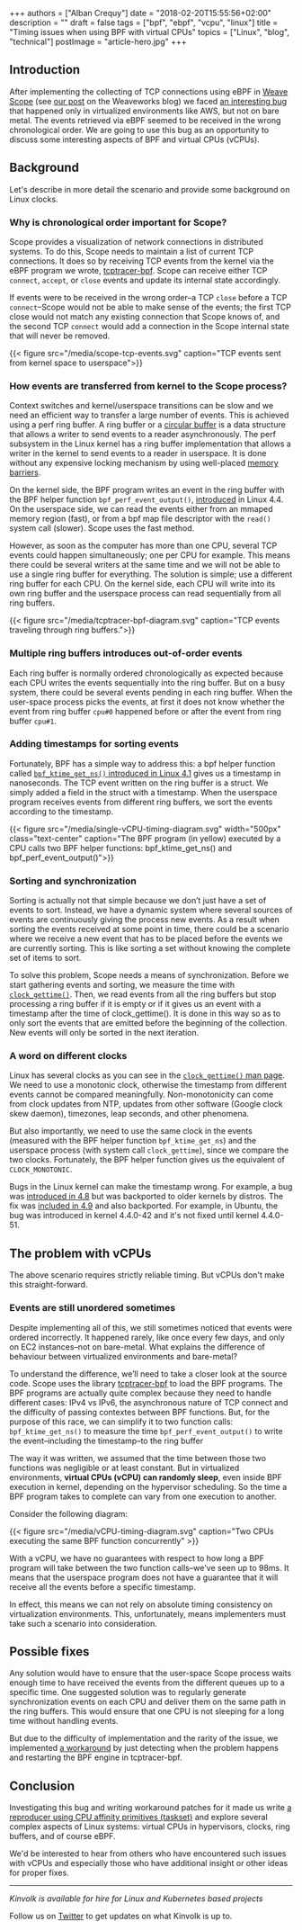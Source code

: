 +++
authors = ["Alban Crequy"]
date = "2018-02-20T15:55:56+02:00"
description = ""
draft = false
tags = ["bpf", "ebpf", "vcpu", "linux"]
title = "Timing issues when using BPF with virtual CPUs"
topics = ["Linux", "blog", "technical"]
postImage =  "article-hero.jpg"
+++

## Introduction

After implementing the collecting of TCP connections using eBPF in [Weave Scope](https://www.weave.works/oss/scope/) (see [our post](https://www.weave.works/blog/improving-performance-reliability-weave-scope-ebpf/) on the Weaveworks blog) we faced [an interesting bug](https://github.com/weaveworks/scope/issues/2650#issuecomment-316034572) that happened only in virtualized environments like AWS, but not on bare metal. The events retrieved via eBPF seemed to be received in the wrong chronological order. We are going to use this bug as an opportunity to discuss some interesting aspects of BPF and virtual CPUs (vCPUs).

## Background

Let's describe in more detail the scenario and provide some background on Linux clocks.

### Why is chronological order important for Scope?

Scope provides a visualization of network connections in distributed systems. To do this, Scope needs to maintain a list of current TCP connections. It does so by receiving TCP events from the kernel via the eBPF program we wrote, [tcptracer-bpf](https://github.com/weaveworks/tcptracer-bpf). Scope can receive either TCP `connect`, `accept`, or `close` events and update its internal state accordingly.

If events were to be received in the wrong order–a TCP `close` before a TCP `connect`–Scope would not be able to make sense of the events; the first TCP close would not match any existing connection that Scope knows of, and the second TCP `connect` would add a connection in the Scope internal state that will never be removed.

{{< figure src="/media/scope-tcp-events.svg" caption="TCP events sent from kernel space to userspace">}}

### How events are transferred from kernel to the Scope process?

Context switches and kernel/userspace transitions can be slow and we need an efficient way to transfer a large number of events. This is achieved using a perf ring buffer. A ring buffer or a  [circular buffer](https://www.kernel.org/doc/Documentation/circular-buffers.txt) is a data structure that allows a writer to send events to a reader asynchronously. The perf subsystem in the Linux kernel has a ring buffer implementation that allows a writer in the kernel to send events to a reader in userspace. It is done without any expensive locking mechanism by using well-placed [memory barriers](https://www.kernel.org/doc/Documentation/memory-barriers.txt).

On the kernel side, the BPF program writes an event in the ring buffer with the BPF helper function `bpf_perf_event_output()`, [introduced](https://git.kernel.org/pub/scm/linux/kernel/git/torvalds/linux.git/commit/?id=a43eec304259a6c637f4014a6d4767159b6a3aa3) in Linux 4.4. On the userspace side, we can read the events either from an mmaped memory region (fast), or from a bpf map file descriptor with the `read()` system call (slower). Scope uses the fast method.

However, as soon as the computer has more than one CPU, several TCP events could happen simultaneously; one per CPU for example. This means there could be several writers at the same time and we will not be able to use a single ring buffer for everything. The solution is simple; use a different ring buffer for each CPU. On the kernel side, each CPU will write into its own ring buffer and the userspace process can read sequentially from all ring buffers.


{{< figure src="/media/tcptracer-bpf-diagram.svg" caption="TCP events traveling through ring buffers.">}}

### Multiple ring buffers introduces out-of-order events

Each ring buffer is normally ordered chronologically as expected because each CPU writes the events sequentially into the ring buffer. But on a busy system, there could be several events pending in each ring buffer. When the user-space process picks the events, at first it does not know whether the event from ring buffer `cpu#0` happened before or after the event from ring buffer `cpu#1`.

### Adding timestamps for sorting events

Fortunately, BPF has a simple way to address this: a bpf helper function called [`bpf_ktime_get_ns()` introduced in Linux 4.1](https://git.kernel.org/pub/scm/linux/kernel/git/torvalds/linux.git/commit/?id=d9847d310ab4003725e6ed1822682e24bd406908) gives us a timestamp in nanoseconds. The TCP event written on the ring buffer is a struct. We simply added a field in the struct with a timestamp. When the userspace program receives events from different ring buffers, we sort the events according to the timestamp.

{{< figure src="/media/single-vCPU-timing-diagram.svg" width="500px" class="text-center" caption="The BPF program (in yellow) executed by a CPU calls two BPF helper functions: bpf_ktime_get_ns() and bpf_perf_event_output()">}}

### Sorting and synchronization

Sorting is actually not that simple because we don’t just have a set of events to sort. Instead, we have a dynamic system where several sources of events are continuously giving the process new events. As a result when sorting the events received at some point in time, there could be a scenario where we receive a new event that has to be placed before the events we are currently sorting. This is like sorting a set without knowing the complete set of items to sort.

To solve this problem, Scope needs a means of synchronization. Before we start gathering events and sorting, we measure the time with [`clock_gettime()`](http://man7.org/linux/man-pages/man2/clock_gettime.2.html). Then, we read events from all the ring buffers but stop processing a ring buffer if it is empty or if it gives us an event with a timestamp after the time of clock_gettime(). It is done in this way so as to only sort the events that are emitted before the beginning of the collection. New events will only be sorted in the next iteration.

### A word on different clocks

Linux has several clocks as you can see in the [`clock_gettime()` man page](http://man7.org/linux/man-pages/man2/clock_gettime.2.html). We need to use a monotonic clock, otherwise the timestamp from different events cannot be compared meaningfully. Non-monotonicity can come from clock updates from NTP, updates from other software (Google clock skew daemon), timezones, leap seconds, and other phenomena.

But also importantly, we need to use the same clock in the events (measured with the BPF helper function `bpf_ktime_get_ns`) and the userspace process (with system call `clock_gettime`), since we compare the two clocks. Fortunately, the BPF helper function gives us the equivalent of `CLOCK_MONOTONIC`.

Bugs in the Linux kernel can make the timestamp wrong. For example, a bug was [introduced in 4.8](https://github.com/torvalds/linux/commit/27727df240c7cc84f2ba6047c6f18d5addfd25ef) but was backported to older kernels by distros. The fix was [included in 4.9](https://github.com/torvalds/linux/commit/58bfea9532552d422bde7afa207e1a0f08dffa7d) and also backported. For example, in Ubuntu, the bug was introduced in kernel 4.4.0-42 and it's not fixed until kernel 4.4.0-51.

## The problem with vCPUs

The above scenario requires strictly reliable timing. But vCPUs don't make this straight-forward.

### Events are still unordered sometimes

Despite implementing all of this, we still sometimes noticed that events were ordered incorrectly. It happened rarely, like once every few days, and only on EC2 instances–not on bare-metal. What explains the difference of behaviour between virtualized environments and bare-metal?

To understand the difference, we’ll need to take a closer look at the source code. Scope uses the library [tcptracer-bpf](https://github.com/weaveworks/tcptracer-bpf) to load the BPF programs. The BPF programs are actually quite complex because they need to handle different cases: IPv4 vs IPv6, the asynchronous nature of TCP connect and the difficulty of passing contextes between BPF functions.  But, for the purpose of this race, we can simplify it to two function calls:
`bpf_ktime_get_ns()` to measure the time
`bpf_perf_event_output()` to write the event–including the timestamp–to the ring buffer

The way it was written, we assumed that the time between those two functions was negligible or at least constant. But in virtualized environments, **virtual CPUs (vCPU) can randomly sleep**, even inside BPF execution in kernel, depending on the hypervisor scheduling. So the time a BPF program takes to complete can vary from one execution to another.

Consider the following diagram:

{{< figure src="/media/vCPU-timing-diagram.svg" caption="Two CPUs executing the same BPF function concurrently" >}}

With a vCPU, we have no guarantees with respect to how long a BPF program will take between the two function calls–we've seen up to 98ms. It means that the userspace program does not have a guarantee that it will receive all the events before a specific timestamp.

In effect, this means we can not rely on absolute timing consistency on virtualization environments. This, unfortunately, means implementers must take such a scenario into consideration.

## Possible fixes

Any solution would have to ensure that the user-space Scope process waits enough time to have received the events from the different queues up to a specific time. One suggested solution was to regularly generate synchronization events on each CPU and deliver them on the same path in the ring buffers. This would ensure that one CPU is not sleeping for a long time without handling events.

But due to the difficulty of implementation and the rarity of the issue, we implemented [a workaround](https://github.com/weaveworks/scope/pull/2735) by just detecting when the problem happens and restarting the BPF engine in tcptracer-bpf.

## Conclusion

Investigating this bug and writing workaround patches for it made us write [a reproducer using CPU affinity primitives (taskset)](https://github.com/weaveworks/scope/issues/2650#issuecomment-314788229) and explore several complex aspects of Linux systems: virtual CPUs in hypervisors, clocks, ring buffers, and of course eBPF.

We'd be interested to hear from others who have encountered such issues with vCPUs and especially those who have additional insight or other ideas for proper fixes.

---

*Kinvolk is available for hire for Linux and Kubernetes based projects*

Follow us on [Twitter](https://twitter.com/kinvolkio) to get updates on what Kinvolk is up to.
